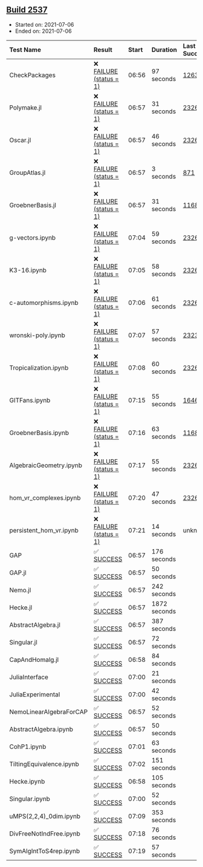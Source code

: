 ## [Build 2537](https://oscarci.mathematik.uni-kl.de/job/oscar-stable/2537/)

* Started on: 2021-07-06
* Ended on: 2021-07-06

| Test Name    | Result | Start | Duration | Last Success | First Failure |
|:-------------|:-------|:------|:---------|:-------------|:--------------|
| CheckPackages | ❌ [FAILURE (status = 1)](https://oscarci.mathematik.uni-kl.de/job/oscar-stable/2537/artifact/logs/build-2537/CheckPackages.log) | 06:56 | 97 seconds | [1263](https://oscarci.mathematik.uni-kl.de/job/oscar-stable/1263/) | [1264](https://oscarci.mathematik.uni-kl.de/job/oscar-stable/1264/) |
| Polymake.jl | ❌ [FAILURE (status = 1)](https://oscarci.mathematik.uni-kl.de/job/oscar-stable/2537/artifact/logs/build-2537/Polymake.jl.log) | 06:57 | 31 seconds | [2326](https://oscarci.mathematik.uni-kl.de/job/oscar-stable/2326/) | [2327](https://oscarci.mathematik.uni-kl.de/job/oscar-stable/2327/) |
| Oscar.jl | ❌ [FAILURE (status = 1)](https://oscarci.mathematik.uni-kl.de/job/oscar-stable/2537/artifact/logs/build-2537/Oscar.jl.log) | 06:57 | 46 seconds | [2326](https://oscarci.mathematik.uni-kl.de/job/oscar-stable/2326/) | [2327](https://oscarci.mathematik.uni-kl.de/job/oscar-stable/2327/) |
| GroupAtlas.jl | ❌ [FAILURE (status = 1)](https://oscarci.mathematik.uni-kl.de/job/oscar-stable/2537/artifact/logs/build-2537/GroupAtlas.jl.log) | 06:57 | 3 seconds | [871](https://oscarci.mathematik.uni-kl.de/job/oscar-stable/871/) | [872](https://oscarci.mathematik.uni-kl.de/job/oscar-stable/872/) |
| GroebnerBasis.jl | ❌ [FAILURE (status = 1)](https://oscarci.mathematik.uni-kl.de/job/oscar-stable/2537/artifact/logs/build-2537/GroebnerBasis.jl.log) | 06:57 | 31 seconds | [1168](https://oscarci.mathematik.uni-kl.de/job/oscar-stable/1168/) | [1169](https://oscarci.mathematik.uni-kl.de/job/oscar-stable/1169/) |
| g-vectors.ipynb | ❌ [FAILURE (status = 1)](https://oscarci.mathematik.uni-kl.de/job/oscar-stable/2537/artifact/logs/build-2537/g-vectors.ipynb.log) | 07:04 | 59 seconds | [2326](https://oscarci.mathematik.uni-kl.de/job/oscar-stable/2326/) | [2327](https://oscarci.mathematik.uni-kl.de/job/oscar-stable/2327/) |
| K3-16.ipynb | ❌ [FAILURE (status = 1)](https://oscarci.mathematik.uni-kl.de/job/oscar-stable/2537/artifact/logs/build-2537/K3-16.ipynb.log) | 07:05 | 58 seconds | [2326](https://oscarci.mathematik.uni-kl.de/job/oscar-stable/2326/) | [2327](https://oscarci.mathematik.uni-kl.de/job/oscar-stable/2327/) |
| c-automorphisms.ipynb | ❌ [FAILURE (status = 1)](https://oscarci.mathematik.uni-kl.de/job/oscar-stable/2537/artifact/logs/build-2537/c-automorphisms.ipynb.log) | 07:06 | 61 seconds | [2326](https://oscarci.mathematik.uni-kl.de/job/oscar-stable/2326/) | [2327](https://oscarci.mathematik.uni-kl.de/job/oscar-stable/2327/) |
| wronski-poly.ipynb | ❌ [FAILURE (status = 1)](https://oscarci.mathematik.uni-kl.de/job/oscar-stable/2537/artifact/logs/build-2537/wronski-poly.ipynb.log) | 07:07 | 57 seconds | [2323](https://oscarci.mathematik.uni-kl.de/job/oscar-stable/2323/) | [2324](https://oscarci.mathematik.uni-kl.de/job/oscar-stable/2324/) |
| Tropicalization.ipynb | ❌ [FAILURE (status = 1)](https://oscarci.mathematik.uni-kl.de/job/oscar-stable/2537/artifact/logs/build-2537/Tropicalization.ipynb.log) | 07:08 | 60 seconds | [2326](https://oscarci.mathematik.uni-kl.de/job/oscar-stable/2326/) | [2327](https://oscarci.mathematik.uni-kl.de/job/oscar-stable/2327/) |
| GITFans.ipynb | ❌ [FAILURE (status = 1)](https://oscarci.mathematik.uni-kl.de/job/oscar-stable/2537/artifact/logs/build-2537/GITFans.ipynb.log) | 07:15 | 55 seconds | [1646](https://oscarci.mathematik.uni-kl.de/job/oscar-stable/1646/) | [1647](https://oscarci.mathematik.uni-kl.de/job/oscar-stable/1647/) |
| GroebnerBasis.ipynb | ❌ [FAILURE (status = 1)](https://oscarci.mathematik.uni-kl.de/job/oscar-stable/2537/artifact/logs/build-2537/GroebnerBasis.ipynb.log) | 07:16 | 63 seconds | [1168](https://oscarci.mathematik.uni-kl.de/job/oscar-stable/1168/) | [1169](https://oscarci.mathematik.uni-kl.de/job/oscar-stable/1169/) |
| AlgebraicGeometry.ipynb | ❌ [FAILURE (status = 1)](https://oscarci.mathematik.uni-kl.de/job/oscar-stable/2537/artifact/logs/build-2537/AlgebraicGeometry.ipynb.log) | 07:17 | 55 seconds | [2326](https://oscarci.mathematik.uni-kl.de/job/oscar-stable/2326/) | [2327](https://oscarci.mathematik.uni-kl.de/job/oscar-stable/2327/) |
| hom_vr_complexes.ipynb | ❌ [FAILURE (status = 1)](https://oscarci.mathematik.uni-kl.de/job/oscar-stable/2537/artifact/logs/build-2537/hom_vr_complexes.ipynb.log) | 07:20 | 47 seconds | [2326](https://oscarci.mathematik.uni-kl.de/job/oscar-stable/2326/) | [2327](https://oscarci.mathematik.uni-kl.de/job/oscar-stable/2327/) |
| persistent_hom_vr.ipynb | ❌ [FAILURE (status = 1)](https://oscarci.mathematik.uni-kl.de/job/oscar-stable/2537/artifact/logs/build-2537/persistent_hom_vr.ipynb.log) | 07:21 | 14 seconds | unknown | unknown |
| GAP | ✅ [SUCCESS](https://oscarci.mathematik.uni-kl.de/job/oscar-stable/2537/artifact/logs/build-2537/GAP.log) | 06:57 | 176 seconds |  |  |
| GAP.jl | ✅ [SUCCESS](https://oscarci.mathematik.uni-kl.de/job/oscar-stable/2537/artifact/logs/build-2537/GAP.jl.log) | 06:57 | 50 seconds |  |  |
| Nemo.jl | ✅ [SUCCESS](https://oscarci.mathematik.uni-kl.de/job/oscar-stable/2537/artifact/logs/build-2537/Nemo.jl.log) | 06:57 | 242 seconds |  |  |
| Hecke.jl | ✅ [SUCCESS](https://oscarci.mathematik.uni-kl.de/job/oscar-stable/2537/artifact/logs/build-2537/Hecke.jl.log) | 06:57 | 1872 seconds |  |  |
| AbstractAlgebra.jl | ✅ [SUCCESS](https://oscarci.mathematik.uni-kl.de/job/oscar-stable/2537/artifact/logs/build-2537/AbstractAlgebra.jl.log) | 06:57 | 387 seconds |  |  |
| Singular.jl | ✅ [SUCCESS](https://oscarci.mathematik.uni-kl.de/job/oscar-stable/2537/artifact/logs/build-2537/Singular.jl.log) | 06:57 | 72 seconds |  |  |
| CapAndHomalg.jl | ✅ [SUCCESS](https://oscarci.mathematik.uni-kl.de/job/oscar-stable/2537/artifact/logs/build-2537/CapAndHomalg.jl.log) | 06:58 | 84 seconds |  |  |
| JuliaInterface | ✅ [SUCCESS](https://oscarci.mathematik.uni-kl.de/job/oscar-stable/2537/artifact/logs/build-2537/JuliaInterface.log) | 07:00 | 21 seconds |  |  |
| JuliaExperimental | ✅ [SUCCESS](https://oscarci.mathematik.uni-kl.de/job/oscar-stable/2537/artifact/logs/build-2537/JuliaExperimental.log) | 07:00 | 42 seconds |  |  |
| NemoLinearAlgebraForCAP | ✅ [SUCCESS](https://oscarci.mathematik.uni-kl.de/job/oscar-stable/2537/artifact/logs/build-2537/NemoLinearAlgebraForCAP.log) | 06:57 | 52 seconds |  |  |
| AbstractAlgebra.ipynb | ✅ [SUCCESS](https://oscarci.mathematik.uni-kl.de/job/oscar-stable/2537/artifact/logs/build-2537/AbstractAlgebra.ipynb.log) | 06:57 | 50 seconds |  |  |
| CohP1.ipynb | ✅ [SUCCESS](https://oscarci.mathematik.uni-kl.de/job/oscar-stable/2537/artifact/logs/build-2537/CohP1.ipynb.log) | 07:01 | 63 seconds |  |  |
| TiltingEquivalence.ipynb | ✅ [SUCCESS](https://oscarci.mathematik.uni-kl.de/job/oscar-stable/2537/artifact/logs/build-2537/TiltingEquivalence.ipynb.log) | 07:02 | 151 seconds |  |  |
| Hecke.ipynb | ✅ [SUCCESS](https://oscarci.mathematik.uni-kl.de/job/oscar-stable/2537/artifact/logs/build-2537/Hecke.ipynb.log) | 06:58 | 105 seconds |  |  |
| Singular.ipynb | ✅ [SUCCESS](https://oscarci.mathematik.uni-kl.de/job/oscar-stable/2537/artifact/logs/build-2537/Singular.ipynb.log) | 07:00 | 52 seconds |  |  |
| uMPS(2,2,4)_0dim.ipynb | ✅ [SUCCESS](https://oscarci.mathematik.uni-kl.de/job/oscar-stable/2537/artifact/logs/build-2537/uMPS-2-2-4-_0dim.ipynb.log) | 07:09 | 353 seconds |  |  |
| DivFreeNotIndFree.ipynb | ✅ [SUCCESS](https://oscarci.mathematik.uni-kl.de/job/oscar-stable/2537/artifact/logs/build-2537/DivFreeNotIndFree.ipynb.log) | 07:18 | 76 seconds |  |  |
| SymAlgIntToS4rep.ipynb | ✅ [SUCCESS](https://oscarci.mathematik.uni-kl.de/job/oscar-stable/2537/artifact/logs/build-2537/SymAlgIntToS4rep.ipynb.log) | 07:19 | 57 seconds |  |  |
